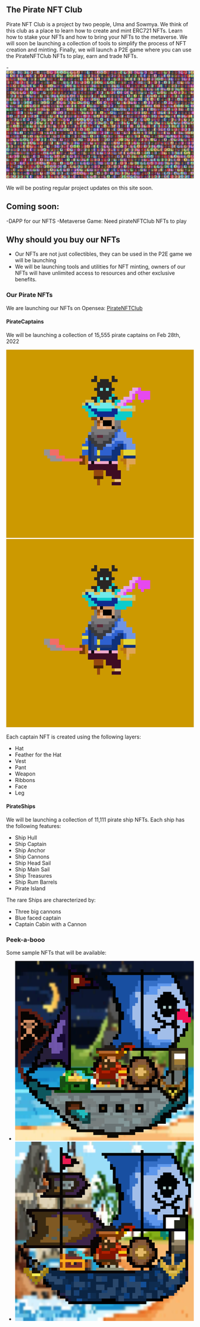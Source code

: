 ## The Pirate NFT Club
Pirate NFT Club is a project by two people, Uma and Sowmya. We think of this club as a place to learn how to create and mint ERC721 NFTs. Learn how to stake your NFTs and how to bring your NFTs to the metaverse. We will soon be launching a collection of tools to simplify the process of NFT creation and minting. Finally, we will launch a P2E game where you can use the PirateNFTClub NFTs to play, earn and trade NFTs.

-![PirateCaptainBanner](preview.png)

We will be posting regular project updates on this site soon.

## Coming soon:
-DAPP for our NFTS
-Metaverse Game: Need pirateNFTClub NFTs to play

## Why should you buy our NFTs
- Our NFTs are not just collectibles, they can be used in the P2E game we will be launching
- We will be launching tools and utilities for NFT minting, owners of our NFTs will have unlimited access to resources and other exclusive benefits.

### Our Pirate NFTs
We are launching our NFTs on Opensea: [PirateNFTClub](https://opensea.io/PirateNFTClub)

#### PirateCaptains
We will be launching a collection of 15,555 pirate captains on Feb 28th, 2022

![PirateCaptain](abc.png) ![PirateCaptain](abc.png)

Each captain NFT is created using the following layers:
- Hat
- Feather for the Hat
- Vest
- Pant
- Weapon
- Ribbons
- Face
- Leg



#### PirateShips
We will be launching a collection of 11,111 pirate ship NFTs. Each ship has the following features:
- Ship Hull
- Ship Captain
- Ship Anchor
- Ship Cannons
- Ship Head Sail
- Ship Main Sail
- Ship Treasures
- Ship Rum Barrels
- Pirate Island

The rare Ships are charecterized by:
- Three big cannons
- Blue faced captain
- Captain Cabin with a Cannon

### Peek-a-booo
Some sample NFTs that will be available:
- ![PirateShipNo4](4.png)
- ![PirateShipNo5](5.png)

